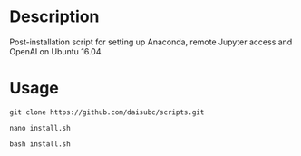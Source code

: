 # Description
Post-installation script for setting up Anaconda, remote Jupyter access and OpenAI on Ubuntu 16.04.

# Usage
`git clone https://github.com/daisubc/scripts.git`

`nano install.sh`

`bash install.sh`

